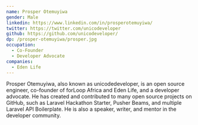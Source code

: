 ```yaml
---
name: Prosper Otemuyiwa
gender: Male
linkedin: https://www.linkedin.com/in/prosperotemuyiwa/
twitter: https://twitter.com/unicodeveloper
github: https://github.com/unicodeveloper/
dp: /prosper-otemuyiwa/prosper.jpg
occupation:
  - Co-Founder
  - Developer Advocate
companies:
  - Eden Life
---
```


Prosper Otemuyiwa, also known as unicodedeveloper, is an open source engineer, co-founder of forLoop Africa and Eden Life, and a developer advocate. He has created and contributed to many open source projects on GitHub, such as Laravel Hackathon Starter, Pusher Beams, and multiple Laravel API Boilerplate. He is also a speaker, writer, and mentor in the developer community.
